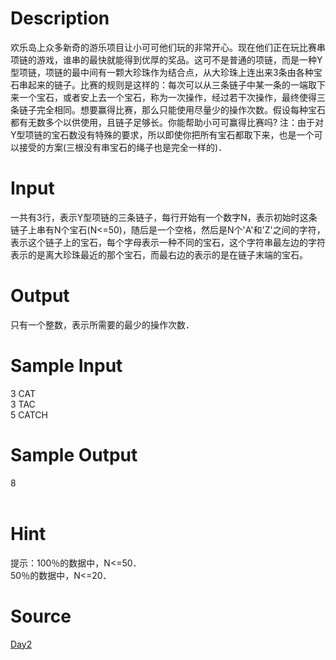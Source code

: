 
# Description

<div class="content">欢乐岛上众多新奇的游乐项目让小可可他们玩的非常开心。现在他们正在玩比赛串项链的游戏，谁串的最快就能得到优厚的奖品。这可不是普通的项链，而是一种Y型项链，项链的最中间有一颗大珍珠作为结合点，从大珍珠上连出来3条由各种宝石串起来的链子。比赛的规则是这样的：每次可以从三条链子中某一条的一端取下来一个宝石，或者安上去一个宝石，称为一次操作，经过若干次操作，最终使得三条链子完全相同。想要赢得比赛，那么只能使用尽量少的操作次数。假设每种宝石都有无数多个以供使用，且链子足够长。你能帮助小可可赢得比赛吗?
注：由于对Y型项链的宝石数没有特殊的要求，所以即使你把所有宝石都取下来，也是一个可以接受的方案(三根没有串宝石的绳子也是完全一样的)．

</div>

# Input

<div class="content">一共有3行，表示Y型项链的三条链子，每行开始有一个数字N，表示初始时这条链子上串有N个宝石(N&lt;=50)，随后是一个空格，然后是N个&#39;A&#39;和&#39;Z&#39;之间的字符，表示这个链子上的宝石，每个字母表示一种不同的宝石，这个字符串最左边的字符表示的是离大珍珠最近的那个宝石，而最右边的表示的是在链子末端的宝石。
</div>

# Output

<div class="content">只有一个整数，表示所需要的最少的操作次数．
</div>

# Sample Input

<div class="content"><span class="sampledata">3 CAT<br/>
3 TAC<br/>
5 CATCH<br/>
</span></div>

# Sample Output

<div class="content"><span class="sampledata">8<br/>
<br/>
</span></div>

# Hint

<div class="content"><p>提示：100％的数据中，N&lt;=50．<br/>
50％的数据中，N&lt;=20．<br/>
</p></div>

# Source

<div class="content"><p><a href="problemset.php?search=Day2">Day2</a></p></div>

